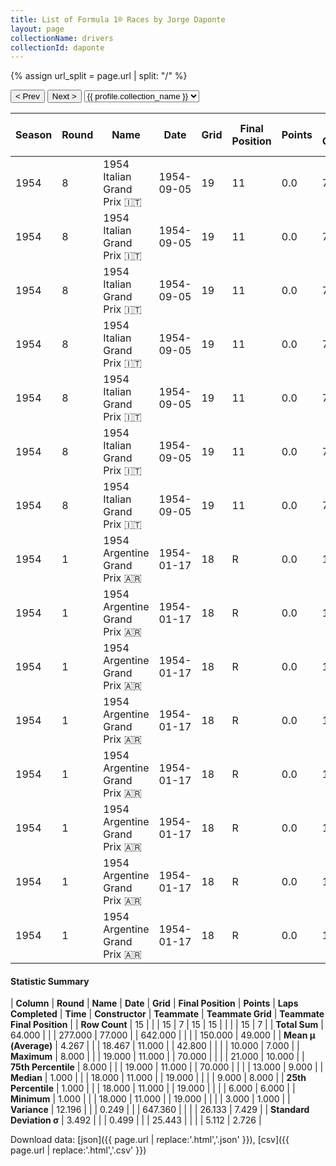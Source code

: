 ```yaml
---
title: List of Formula 1® Races by Jorge Daponte
layout: page
collectionName: drivers
collectionId: daponte
---
```


{% assign url_split = page.url | split: "/" %}
<div id="collection-navigation">
<button onclick="selector.options[selector.selectedIndex-1].value && (window.location = selector.options[selector.selectedIndex-1].value);">&lt; Prev</button>
<button onclick="selector.options[selector.selectedIndex+1].value && (window.location = selector.options[selector.selectedIndex+1].value);">Next &gt;</button>
<select id="selector" onchange="this.options[this.selectedIndex].value && (window.location = this.options[this.selectedIndex].value);">
  {% for collectionId in site.data[page.collectionName].refs %}
    {% if collectionId == page.collectionId %}
      {% assign selected = "selected" %}
    {% else %}
      {% assign selected = "" %}
    {% endif %}
    {% assign profile = site.data[page.collectionName][collectionId].profile %}
    <option value="/f1/{{ page.collectionName }}/{{ collectionId }}/{{ url_split[4] }}" {{ selected }}>{{ profile.collection_name }}</option>
  {% endfor %}
</select>
</div>

| Season | Round | Name | Date | Grid | Final Position | Points | Laps Completed | Time | Constructor | Teammate | Teammate Grid | Teammate Final Position |
|--|--|--|--|--|--|--|--|--|--|--|--|--|
| 1954 | 8 | 1954 Italian Grand Prix 🇮🇹 | 1954-09-05 | 19 | 11 | 0.0 | 70 |   | Maserati 🇮🇹 | [Louis Rosier 🇫🇷](/f1/drivers/rosier) | 20 | 8 |
| 1954 | 8 | 1954 Italian Grand Prix 🇮🇹 | 1954-09-05 | 19 | 11 | 0.0 | 70 |   | Maserati 🇮🇹 | [Sergio Mantovani 🇮🇹](/f1/drivers/mantovani) | 9 | 9 |
| 1954 | 8 | 1954 Italian Grand Prix 🇮🇹 | 1954-09-05 | 19 | 11 | 0.0 | 70 |   | Maserati 🇮🇹 | [Stirling Moss 🇬🇧](/f1/drivers/moss) | 3 | 10 |
| 1954 | 8 | 1954 Italian Grand Prix 🇮🇹 | 1954-09-05 | 19 | 11 | 0.0 | 70 |   | Maserati 🇮🇹 | [Luigi Villoresi 🇮🇹](/f1/drivers/villoresi) | 6 | R |
| 1954 | 8 | 1954 Italian Grand Prix 🇮🇹 | 1954-09-05 | 19 | 11 | 0.0 | 70 |   | Maserati 🇮🇹 | [Roberto Mieres 🇦🇷](/f1/drivers/mieres) | 10 | R |
| 1954 | 8 | 1954 Italian Grand Prix 🇮🇹 | 1954-09-05 | 19 | 11 | 0.0 | 70 |   | Maserati 🇮🇹 | [Luigi Musso 🇮🇹](/f1/drivers/musso) | 14 | R |
| 1954 | 8 | 1954 Italian Grand Prix 🇮🇹 | 1954-09-05 | 19 | 11 | 0.0 | 70 |   | Maserati 🇮🇹 | [Giovanni de Riu 🇮🇹](/f1/drivers/riu) | 21 | F |
| 1954 | 1 | 1954 Argentine Grand Prix 🇦🇷 | 1954-01-17 | 18 | R | 0.0 | 19 |   | Maserati 🇮🇹 | [Juan Fangio 🇦🇷](/f1/drivers/fangio) | 3 | 1 |
| 1954 | 1 | 1954 Argentine Grand Prix 🇦🇷 | 1954-01-17 | 18 | R | 0.0 | 19 |   | Maserati 🇮🇹 | [Harry Schell 🇺🇸](/f1/drivers/schell) | 11 | 6 |
| 1954 | 1 | 1954 Argentine Grand Prix 🇦🇷 | 1954-01-17 | 18 | R | 0.0 | 19 |   | Maserati 🇮🇹 | [Prince Bira 🇹🇭](/f1/drivers/bira) | 10 | 7 |
| 1954 | 1 | 1954 Argentine Grand Prix 🇦🇷 | 1954-01-17 | 18 | R | 0.0 | 19 |   | Maserati 🇮🇹 | [Toulo de Graffenried 🇨🇭](/f1/drivers/graffenried) | 13 | 8 |
| 1954 | 1 | 1954 Argentine Grand Prix 🇦🇷 | 1954-01-17 | 18 | R | 0.0 | 19 |   | Maserati 🇮🇹 | [Onofre Marimón 🇦🇷](/f1/drivers/marimon) | 6 | R |
| 1954 | 1 | 1954 Argentine Grand Prix 🇦🇷 | 1954-01-17 | 18 | R | 0.0 | 19 |   | Maserati 🇮🇹 | [Roberto Mieres 🇦🇷](/f1/drivers/mieres) | 8 | R |
| 1954 | 1 | 1954 Argentine Grand Prix 🇦🇷 | 1954-01-17 | 18 | R | 0.0 | 19 |   | Maserati 🇮🇹 | [Luigi Musso 🇮🇹](/f1/drivers/musso) | 7 | W |
| 1954 | 1 | 1954 Argentine Grand Prix 🇦🇷 | 1954-01-17 | 18 | R | 0.0 | 19 |   | Maserati 🇮🇹 | [Carlos Menditeguy 🇦🇷](/f1/drivers/menditeguy) | 9 | W |

#### Statistic Summary

| **Column** | **Round** | **Name** | **Date** | **Grid** | **Final Position** | **Points** | **Laps Completed** | **Time** | **Constructor** | **Teammate** | **Teammate Grid** | **Teammate Final Position** |
| **Row Count** | 15 |  |  | 15 | 7 | 15 | 15 |  |  |  | 15 | 7 |
| **Total Sum** | 64.000 |  |  | 277.000 | 77.000 |  | 642.000 |  |  |  | 150.000 | 49.000 |
| **Mean μ (Average)** | 4.267 |  |  | 18.467 | 11.000 |  | 42.800 |  |  |  | 10.000 | 7.000 |
| **Maximum** | 8.000 |  |  | 19.000 | 11.000 |  | 70.000 |  |  |  | 21.000 | 10.000 |
| **75th Percentile** | 8.000 |  |  | 19.000 | 11.000 |  | 70.000 |  |  |  | 13.000 | 9.000 |
| **Median** | 1.000 |  |  | 18.000 | 11.000 |  | 19.000 |  |  |  | 9.000 | 8.000 |
| **25th Percentile** | 1.000 |  |  | 18.000 | 11.000 |  | 19.000 |  |  |  | 6.000 | 6.000 |
| **Minimum** | 1.000 |  |  | 18.000 | 11.000 |  | 19.000 |  |  |  | 3.000 | 1.000 |
| **Variance** | 12.196 |  |  | 0.249 |  |  | 647.360 |  |  |  | 26.133 | 7.429 |
| **Standard Deviation σ** | 3.492 |  |  | 0.499 |  |  | 25.443 |  |  |  | 5.112 | 2.726 |

Download data: [json]({{ page.url | replace:'.html','.json' }}), [csv]({{ page.url | replace:'.html','.csv' }})
